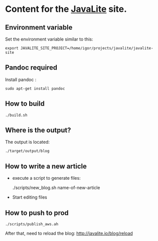 # Content for the [JavaLite](http://javalite.io) site.


## Environment variable

Set the environment variable similar to this:
 
    export JAVALITE_SITE_PROJECT=/home/igor/projects/javalite/javalite-site

## Pandoc required

Install pandoc :

~~~~
sudo apt-get install pandoc
~~~~

## How to build 

~~~~
./build.sh
~~~~

## Where is the output? 

The output is located: 

    ./target/output/blog
    
## How to write a new article

* execute a script to generate files:

     ./scripts/new_blog.sh name-of-new-article

* Start editing files


## How to push to prod

    ./scripts/publish_aws.ah
    
After that, need to reload the blog: http://javalite.io/blog/reload


    

 
    
    